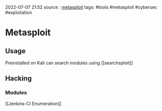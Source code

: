 2022-07-07 21:52
source : [metasploit](https://docs.metasploit.com/)
tags: #tools #metasploit #cybersec #exploitation 

# Metasploit

## Usage
Preinstalled on Kali
can search modules using [[searchsploit]]

## Hacking
### Modules
[[Jenkins-CI Enumeration]]
